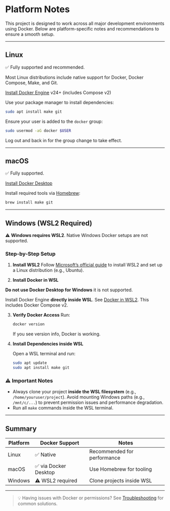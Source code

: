 # Platform Notes

This project is designed to work across all major development environments using Docker. Below are platform-specific notes and recommendations to ensure a smooth setup.

---

## Linux

✅ Fully supported and recommended.

Most Linux distributions include native support for Docker, Docker Compose, Make, and Git. 

[Install Docker Engine](https://docs.docker.com/engine/install/) v24+ (includes Compose v2)

Use your package manager to install dependencies:

```bash
sudo apt install make git
```

Ensure your user is added to the `docker` group:

```bash
sudo usermod -aG docker $USER
```

Log out and back in for the group change to take effect.

---

## macOS

✅ Fully supported.

[Install Docker Desktop](https://docs.docker.com/desktop/setup/install/mac-install/)

Install required tools via [Homebrew](https://brew.sh):

```bash
brew install make git
```

---

## Windows (WSL2 Required)

⚠️ **Windows requires WSL2**. Native Windows Docker setups are not supported.

### Step-by-Step Setup

1. **Install WSL2**
   Follow [Microsoft’s official guide](https://learn.microsoft.com/en-us/windows/wsl/install) to install WSL2 and set up a Linux distribution (e.g., Ubuntu).


2. **Install Docker in WSL**

**Do not use Docker Desktop for Windows** it is not supported.

Install Docker Engine **directly inside WSL**. See [Docker in WSL2](https://docs.docker.com/engine/install/ubuntu/). This includes Docker Compose v2.

3. **Verify Docker Access** Run:

   ```bash
   docker version
   ```

   If you see version info, Docker is working.

4. **Install Dependencies inside WSL**

   Open a WSL terminal and run:

   ```bash
   sudo apt update
   sudo apt install make git
   ```

### ⚠️ Important Notes

* Always clone your project **inside the WSL filesystem** (e.g., `/home/youruser/project`). Avoid mounting Windows paths (e.g., `/mnt/c/...`) to prevent permission issues and performance degradation.
* Run all `make` commands inside the WSL terminal.

---

## Summary

| Platform | Docker Support       | Notes                       |
|----------|----------------------|-----------------------------|
| Linux    | ✅ Native             | Recommended for performance |
| macOS    | ✅ via Docker Desktop | Use Homebrew for tooling    |
| Windows  | ⚠️ WSL2 required     | Clone projects inside WSL   |

---

> 💡 Having issues with Docker or permissions? See [Troubleshooting](troubleshooting.md) for common solutions.
